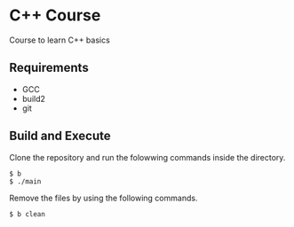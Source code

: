 # C++ Course

Course to learn C++ basics

## Requirements

- GCC
- build2
- git

## Build and Execute

Clone the repository and run the folowwing commands inside the directory.

    $ b
    $ ./main

Remove the files by using the following commands.

    $ b clean

